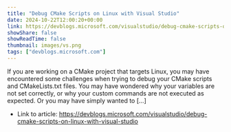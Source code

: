 ```yaml
---
title: "Debug CMake Scripts on Linux with Visual Studio"
date: 2024-10-22T12:00:20+00:00
link: https://devblogs.microsoft.com/visualstudio/debug-cmake-scripts-on-linux-with-visual-studio
showShare: false
showReadTime: false
thumbnail: images/vs.png
tags: ["devblogs.microsoft.com"]
---
```

If you are working on a CMake project that targets Linux, you may have encountered some challenges when trying to debug your CMake scripts and CMakeLists.txt files. You may have wondered why your variables are not set correctly, or why your custom commands are not executed as expected. Or you may have simply wanted to […]

- Link to article: https://devblogs.microsoft.com/visualstudio/debug-cmake-scripts-on-linux-with-visual-studio
